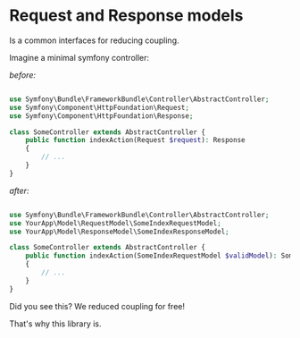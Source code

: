 Request and Response models
=====
Is a common interfaces for reducing coupling.

Imagine a minimal symfony controller:

*before:*
```php

use Symfony\Bundle\FrameworkBundle\Controller\AbstractController;
use Symfony\Component\HttpFoundation\Request;
use Symfony\Component\HttpFoundation\Response;

class SomeController extends AbstractController {
    public function indexAction(Request $request): Response
    {
        // ...
    }
}
```

*after:*

```php

use Symfony\Bundle\FrameworkBundle\Controller\AbstractController;
use YourApp\Model\RequestModel\SomeIndexRequestModel;
use YourApp\Model\ResponseModel\SomeIndexResponseModel;

class SomeController extends AbstractController {
    public function indexAction(SomeIndexRequestModel $validModel): SomeIndexResponseModel
    {
        // ...
    }
}
```

Did you see this? We reduced coupling for free!

That's why this library is.
